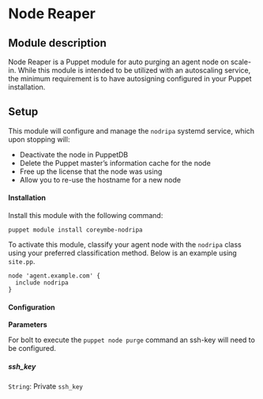 # Node Reaper

## Module description

Node Reaper is a Puppet module for auto purging an agent node on scale-in. While this module is intended to be utilized with an autoscaling service, the minimum requirement is to have autosigning configured in your Puppet installation.

## Setup

This module will configure and manage the `nodripa` systemd service, which upon stopping will:

  * Deactivate the node in PuppetDB
  * Delete the Puppet master’s information cache for the node
  * Free up the license that the node was using
  * Allow you to re-use the hostname for a new node

#### Installation

Install this module with the following command:

```
puppet module install coreymbe-nodripa
```

To activate this module, classify your agent node with the `nodripa` class using your preferred classification method. Below is an example using `site.pp`.

```puppet
node 'agent.example.com' {
  include nodripa
}
```

#### Configuration

**Parameters**

For bolt to execute the `puppet node purge` command an ssh-key will need to be configured.

##### ssh_key
`String`: Private `ssh_key`

